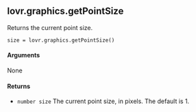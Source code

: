lovr.graphics.getPointSize
---

Returns the current point size.

    size = lovr.graphics.getPointSize()

#### Arguments

None

#### Returns

- `number size` The current point size, in pixels.  The default is 1.
